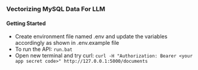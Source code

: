 ### Vectorizing MySQL Data For LLM

#### Getting Started
- Create environment file named .env and update the variables accordingly as shown in .env.example file
- To run the API: ``` run.bat ```
- Open new terminal and try curl: ``` curl -H "Authorization: Bearer <your app secret code>" http://127.0.0.1:5000/documents ```